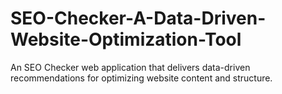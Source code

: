 # SEO-Checker-A-Data-Driven-Website-Optimization-Tool
An SEO Checker web application that delivers data-driven recommendations for optimizing website content and structure.
